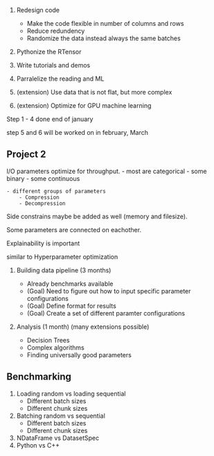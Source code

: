 
1. Redesign code
    - Make the code flexible in number of columns and rows 
    - Reduce redundency 
    - Randomize the data instead always the same batches

2. Pythonize the RTensor
3. Write tutorials and demos
4. Parralelize the reading and ML 

5. (extension) Use data that is not flat, but more complex
6. (extension) Optimize for GPU machine learning

Step 1 - 4 done end of january

step 5 and 6 will be worked on in february, March

## Project 2

I/O parameters optimize for throughput. 
    - most are categorical
    - some binary
    - some continuous

    - different groups of parameters
        - Compression
        - Decompression

Side constrains maybe be added as well (memory and filesize). 

Some parameters are connected on eachother. 

Explainability is important 

similar to Hyperparameter optimization

1. Building data pipeline (3 months)
    - Already benchmarks available
    - (Goal) Need to figure out how to input specific parameter configurations
    - (Goal) Define format for results
    - (Goal) Create a set of different paramter configurations

2. Analysis (1 month) (many extensions possible)
    - Decision Trees
    - Complex algorithms
    - Finding universally good parameters


## Benchmarking

1. Loading random vs loading sequential
    - Different batch sizes
    - Different chunk sizes 
2. Batching random vs sequential
    - Different batch sizes
    - Different chunk sizes 
3. NDataFrame vs DatasetSpec
4. Python vs C++